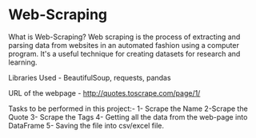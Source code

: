 # Web-Scraping

What is Web-Scraping?
Web scraping is the process of extracting and parsing data from websites in an automated
fashion using a computer program. It's a useful technique for creating datasets for research
and learning. 

Libraries Used - BeautifulSoup, requests, pandas

URL of the webpage - http://quotes.toscrape.com/page/1/


Tasks to be performed in this project:-
1- Scrape the Name
2-Scrape the Quote
3- Scrape the Tags
4- Getting all the data from the web-page into DataFrame
5- Saving the file into csv/excel file.
